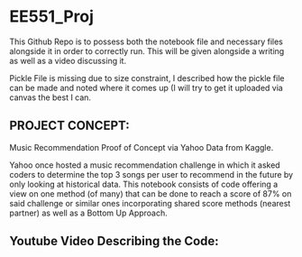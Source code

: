# EE551_Proj

This Github Repo is to possess both the notebook file and necessary files alongside it in order to correctly run. This will be given alongside a writing as well as a video discussing it.

Pickle File is missing due to size constraint, I described how the pickle file can be made and noted where it comes up (I will try to get it uploaded via canvas the best I can.


## PROJECT CONCEPT:

Music Recommendation Proof of Concept via Yahoo Data from Kaggle.

Yahoo once hosted a music recommendation challenge in which it asked coders to determine the top 3 songs per user to recommend in the future by only looking at historical data. This notebook consists of code offering a view on one method (of many) that can be done to reach a score of 87% on said challenge or similar ones incorporating shared score methods (nearest partner) as well as a Bottom Up Approach.


## Youtube Video Describing the Code:

